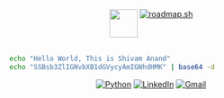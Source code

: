 <!-- ![hmmm](https://github.com/xtanion/xtanion/blob/output/github-contribution-grid-snake.svg) -->

<div align="center">
 
  <img src="https://c.tenor.com/UTxKJNlZilwAAAAi/luffy-monkey-d-luffy.gif" width="50" width="60" align="top">
<!--   <img src="https://github.com/xtanion/xtanion/blob/output/github-contribution-grid-snake.svg" width="60%"> -->
<a href="https://roadmap.sh"><img src="https://api.roadmap.sh/v1-badge/wide/6588daec54b577105139aaf7?variant=dark&roadmaps=backend%2Cfrontend%2Cpython%2Cjavascript" alt="roadmap.sh"/></a> 
</div>

</br>

```sh
echo "Hello World, This is Shivam Anand"
echo "SSBsb3ZlIGNvbXB1dGVycyAmIGNhdHMK" | base64 -d

```
<div align="center" padding="10">
  
  [![Python](https://img.shields.io/badge/python-3670A0?style=for-the-badge&logo=python&logoColor=ffdd54)](https://blogs.python-gsoc.org/en/xtanions-blog/)
  [![LinkedIn](https://img.shields.io/badge/linkedin-%230077B5.svg?style=for-the-badge&logo=linkedin&logoColor=white)](https://www.linkedin.com/in/xtanion/)
  [![Gmail](https://img.shields.io/badge/Gmail-D14836?style=for-the-badge&logo=gmail&logoColor=white)](mailto:anandshivam54321@gmail.com)

</div>
